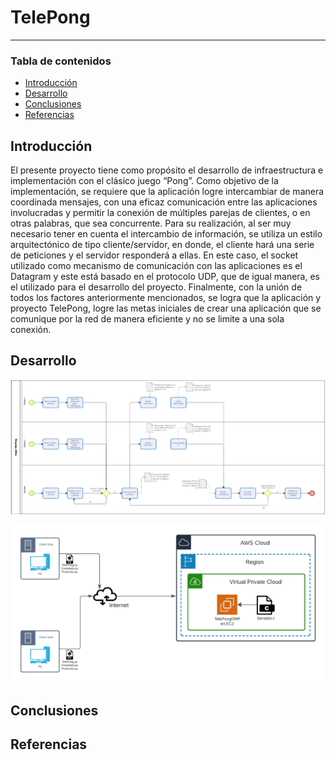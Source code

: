 # TelePong

------------

### Tabla de contenidos
  * [Introducción](#introducci-n)
  * [Desarrollo](#desarrollo)
  * [Conclusiones](#conclusiones)
  * [Referencias](#referencias)

## Introducción
El presente proyecto tiene como propósito el desarrollo de infraestructura e implementación con el clásico juego “Pong”. 
Como objetivo de la implementación, se requiere que la aplicación logre intercambiar de manera coordinada mensajes, con una eficaz comunicación entre las aplicaciones involucradas y permitir la conexión de múltiples parejas de clientes, o en otras palabras, que sea concurrente.
Para su realización, al ser muy necesario tener en cuenta el intercambio de información, se utiliza un estilo arquitectónico de tipo cliente/servidor, en donde, el cliente hará una serie de peticiones y el servidor responderá a ellas. En este caso, el socket utilizado como mecanismo de comunicación con las aplicaciones es el Datagram y este está basado en el protocolo UDP, que de igual manera, es el utilizado para el desarrollo del proyecto.
Finalmente, con la unión de todos los factores anteriormente mencionados, se logra que la aplicación y proyecto TelePong, logre las metas iniciales de crear una aplicación que se comunique por la red de manera eficiente y no se limite a una sola conexión.

## Desarrollo
[![Diagrama de Procesos](https://github.com/DavidAgudeloTapias/TelePong/blob/main/Diagramas/Diagrama%20de%20Procesos%20TelePong.png "Diagrama de Procesos")](https://github.com/DavidAgudeloTapias/TelePong/blob/main/Diagramas/Diagrama%20de%20Procesos%20TelePong.png "Diagrama de Procesos")

[![Diagrama de Arquitectura](https://github.com/DavidAgudeloTapias/TelePong/blob/main/Diagramas/Diagrama%20de%20Arquitectura%20TelePong.png "Diagrama de Arquitectura")](https://github.com/DavidAgudeloTapias/TelePong/blob/main/Diagramas/Diagrama%20de%20Arquitectura%20TelePong.png "Diagrama de Arquitectura")
## Conclusiones

## Referencias
